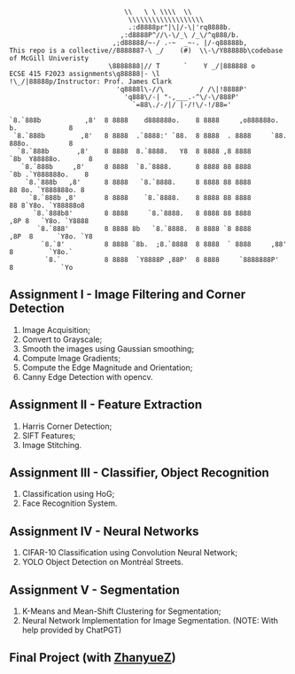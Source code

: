 ```
                             \\   \ \ \\\\  \\
                              \\\\\\\\\\\\\\\\\\\
                              .:d8888pr"|\|/-\|'rq8888b.
                            ,:d8888P^//\-\/_\ /_\/^q888/b.
                          ,;d88888/~-/ .-~  _~-. |/-q88888b,
This repo is a collective//8888887-\ _/    (#)  \\-\/Y88888b\codebase of McGill Univeristy
                         \8888888|// T      `    Y _/|888888 o
ECSE 415 F2023 assignments\q88888|- \l           !\_/|88888p/Instructor: Prof. James Clark
                           'q8888l\-//\         / /\|!8888P'
                             'q888\/-| "-,___.-^\/-\/888P'
                               `=88\./-/|/ |-/!\/-!/88='

`8.`888b           ,8'  8 8888    d888888o.    8 8888     ,o888888o.     b.             8 
 `8.`888b         ,8'   8 8888  .`8888:' `88.  8 8888  . 8888     `88.   888o.          8 
  `8.`888b       ,8'    8 8888  8.`8888.   Y8  8 8888 ,8 8888       `8b  Y88888o.       8 
   `8.`888b     ,8'     8 8888  `8.`8888.      8 8888 88 8888        `8b .`Y888888o.    8 
    `8.`888b   ,8'      8 8888   `8.`8888.     8 8888 88 8888         88 8o. `Y888888o. 8 
     `8.`888b ,8'       8 8888    `8.`8888.    8 8888 88 8888         88 8`Y8o. `Y88888o8 
      `8.`888b8'        8 8888     `8.`8888.   8 8888 88 8888        ,8P 8   `Y8o. `Y8888 
       `8.`888'         8 8888 8b   `8.`8888.  8 8888 `8 8888       ,8P  8      `Y8o. `Y8 
        `8.`8'          8 8888 `8b.  ;8.`8888  8 8888  ` 8888     ,88'   8         `Y8o.` 
         `8.`           8 8888  `Y8888P ,88P'  8 8888     `8888888P'     8            `Yo 
```

## Assignment I - Image Filtering and Corner Detection
1. Image Acquisition;
2. Convert to Grayscale;
3. Smooth the images using Gaussian smoothing;
4. Compute Image Gradients;
5. Compute the Edge Magnitude and Orientation;
6. Canny Edge Detection with opencv.

## Assignment II - Feature Extraction
1. Harris Corner Detection;
2. SIFT Features;
3. Image Stitching.

## Assignment III - Classifier, Object Recognition
1. Classification using HoG;
2. Face Recognition System.

## Assignment IV - Neural Networks
1. CIFAR-10 Classification using Convolution Neural Network;
2. YOLO Object Detection on Montréal Streets.

## Assignment V - Segmentation
1. K-Means and Mean-Shift Clustering for Segmentation;
2. Neural Network Implementation for Image Segmentation.
(NOTE: With help provided by ChatPGT)

## Final Project (with [ZhanyueZ](https://github.com/ZhanyueZ))
